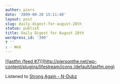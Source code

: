 ```yaml
---
author: piers
date: '2009-08-28 15:11:48'
layout: post
slug: daily-digest-for-august-28th
status: publish
title: Daily Digest for August 28th
wordpress_id: '390'
? ''
: - Web
---
```


[![lastfm (feed #7)](http://piersonthe.net/wp-content/plugins/lifestream/icons
/default/lastfm.png)](http://www.last.fm/music/N-Dubz/_/Strong+Again)

Listened to [Strong Again -
N-Dubz](http://www.last.fm/music/N-Dubz/_/Strong+Again)

